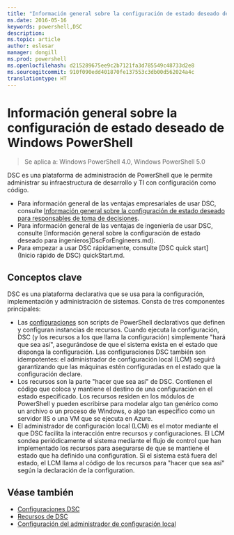 ```yaml
---
title: "Información general sobre la configuración de estado deseado de Windows PowerShell"
ms.date: 2016-05-16
keywords: powershell,DSC
description: 
ms.topic: article
author: eslesar
manager: dongill
ms.prod: powershell
ms.openlocfilehash: d215289675ee9c2b7121fa3d785549c48733d2e8
ms.sourcegitcommit: 910f090edd401870fe137553c3db00d562024a4c
translationtype: HT
---
```

# <a name="windows-powershell-desired-state-configuration-overview"></a>Información general sobre la configuración de estado deseado de Windows PowerShell 

> Se aplica a: Windows PowerShell 4.0, Windows PowerShell 5.0

DSC es una plataforma de administración de PowerShell que le permite administrar su infraestructura de desarrollo y TI con configuración como código.

- Para información general de las ventajas empresariales de usar DSC, consulte [Información general sobre la configuración de estado deseado para responsables de toma de decisiones](decisionMaker.md).
- Para información general de las ventajas de ingeniería de usar DSC, consulte [Información general sobre la configuración de estado deseado para ingenieros]DscForEngineers.md).
- Para empezar a usar DSC rápidamente, consulte [DSC quick start] (Inicio rápido de DSC) quickStart.md.

## <a name="key-concepts"></a>Conceptos clave

DSC es una plataforma declarativa que se usa para la configuración, implementación y administración de sistemas. Consta de tres componentes principales:

- Las [configuraciones](configurations.md) son scripts de PowerShell declarativos que definen y configuran instancias de recursos.
    Cuando ejecuta la configuración, DSC (y los recursos a los que llama la configuración) simplemente "hará que sea así", asegurándose de que el sistema exista en el estado que disponga la configuración. 
    Las configuraciones DSC también son idempotentes: el administrador de configuración local (LCM) seguirá garantizando que las máquinas estén configuradas en el estado que la configuración declare.
- Los recursos son la parte "hacer que sea así" de DSC. Contienen el código que coloca y mantiene el destino de una configuración en el estado especificado. 
    Los recursos residen en los módulos de PowerShell y pueden escribirse para modelar algo tan genérico como un archivo o un proceso de Windows, o algo tan específico como un servidor IIS o una VM que se ejecuta en Azure.
- El administrador de configuración local (LCM) es el motor mediante el que DSC facilita la interacción entre recursos y configuraciones. 
    El LCM sondea periódicamente el sistema mediante el flujo de control que han implementado los recursos para asegurarse de que se mantiene el estado que ha definido una configuration. 
    Si el sistema está fuera del estado, el LCM llama al código de los recursos para "hacer que sea así" según la declaración de la configuration. 

## <a name="see-also"></a>Véase también

- [Configuraciones DSC](configurations.md)
- [Recursos de DSC](resources.md)
- [Configuración del administrador de configuración local](metaConfig.md)

